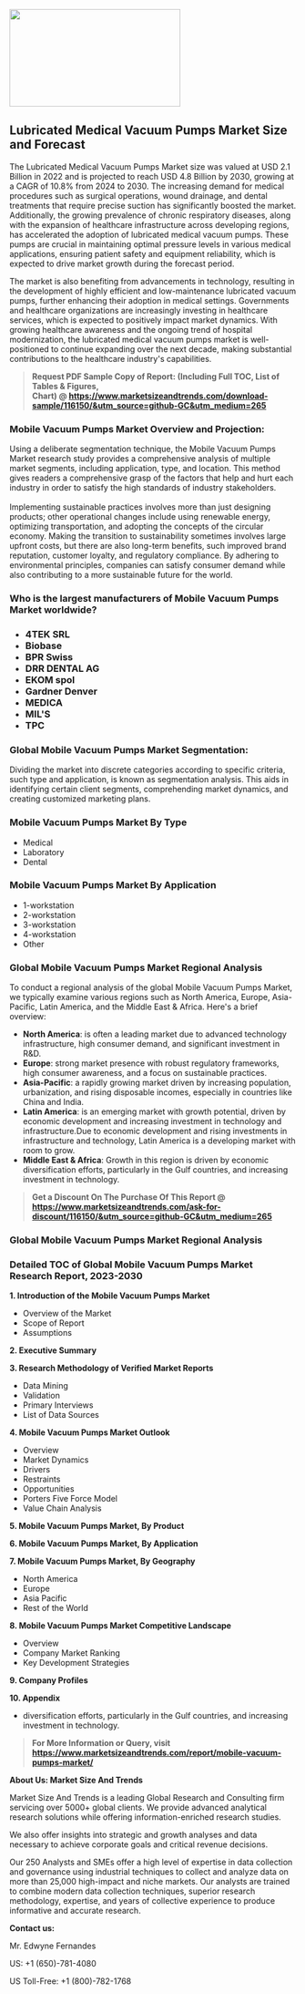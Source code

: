 <p><img class="alignnone size-medium wp-image-20088" src="https://ffe5etoiles.com/wp-content/uploads/2024/12/MST1-300x171.png" alt="" width="300" height="171" /></p><h2>Lubricated Medical Vacuum Pumps Market Size and Forecast</h2><p>The Lubricated Medical Vacuum Pumps Market size was valued at USD 2.1 Billion in 2022 and is projected to reach USD 4.8 Billion by 2030, growing at a CAGR of 10.8% from 2024 to 2030. The increasing demand for medical procedures such as surgical operations, wound drainage, and dental treatments that require precise suction has significantly boosted the market. Additionally, the growing prevalence of chronic respiratory diseases, along with the expansion of healthcare infrastructure across developing regions, has accelerated the adoption of lubricated medical vacuum pumps. These pumps are crucial in maintaining optimal pressure levels in various medical applications, ensuring patient safety and equipment reliability, which is expected to drive market growth during the forecast period.</p><p>The market is also benefiting from advancements in technology, resulting in the development of highly efficient and low-maintenance lubricated vacuum pumps, further enhancing their adoption in medical settings. Governments and healthcare organizations are increasingly investing in healthcare services, which is expected to positively impact market dynamics. With growing healthcare awareness and the ongoing trend of hospital modernization, the lubricated medical vacuum pumps market is well-positioned to continue expanding over the next decade, making substantial contributions to the healthcare industry's capabilities.</p></p><blockquote id="" class=""><strong>Request PDF Sample Copy of Report: (Including Full TOC, List of Tables &amp; Figures, Chart)&nbsp;@&nbsp;<strong><a href="https://www.marketsizeandtrends.com/download-sample/116150/&utm_source=github-GC&utm_medium=265" target="_blank">https://www.marketsizeandtrends.com/download-sample/116150/&utm_source=github-GC&utm_medium=265</a></strong></strong></blockquote><h3 id="" class="">Mobile Vacuum Pumps Market&nbsp;Overview and Projection:</h3><p id="" class="">Using a deliberate segmentation technique, the Mobile Vacuum Pumps Market research study provides a comprehensive analysis of multiple market segments, including application, type, and location. This method gives readers a comprehensive grasp of the factors that help and hurt each industry in order to satisfy the high standards of industry stakeholders. <br /> <br />Implementing sustainable practices involves more than just designing products; other operational changes include using renewable energy, optimizing transportation, and adopting the concepts of the circular economy. Making the transition to sustainability sometimes involves large upfront costs, but there are also long-term benefits, such improved brand reputation, customer loyalty, and regulatory compliance. By adhering to environmental principles, companies can satisfy consumer demand while also contributing to a more sustainable future for the world.</p><h3 id="" class="">Who is the largest manufacturers of&nbsp;Mobile Vacuum Pumps Market worldwide?</h3><h3 class=""><p><ul><li>4TEK SRL </li><li> Biobase </li><li> BPR Swiss </li><li> DRR DENTAL AG </li><li> EKOM spol </li><li> Gardner Denver </li><li> MEDICA </li><li> MIL'S </li><li> TPC</li></ul></p></h3><h3 id="" class="">Global&nbsp;Mobile Vacuum Pumps Market Segmentation:</h3><p id="" class="">Dividing the market into discrete categories according to specific criteria, such type and application, is known as segmentation analysis. This aids in identifying certain client segments, comprehending market dynamics, and creating customized marketing plans.</p><h3 id="" class="">Mobile Vacuum Pumps Market&nbsp;By Type</h3><p><p><ul><li>Medical</li><li> Laboratory</li><li> Dental</p></li></ul></p></p><h3 id="" class="">Mobile Vacuum Pumps Market&nbsp;By Application</h3><p class=""><p><ul><li>1-workstation</li><li> 2-workstation</li><li> 3-workstation</li><li> 4-workstation</li><li> Other</li></ul></p></p><h3 id="" class="">Global Mobile Vacuum Pumps Market Regional Analysis</h3><p id="" class="">To conduct a regional analysis of the global Mobile Vacuum Pumps Market, we typically examine various regions such as North America, Europe, Asia-Pacific, Latin America, and the Middle East &amp; Africa. Here's a brief overview:</p><ul><li><strong>North America</strong>: is often a leading market due to advanced technology infrastructure, high consumer demand, and significant investment in R&amp;D.</li><li><strong>Europe</strong>: strong market presence with robust regulatory frameworks, high consumer awareness, and a focus on sustainable practices.</li><li><strong>Asia-Pacific</strong>: a rapidly growing market driven by increasing population, urbanization, and rising disposable incomes, especially in countries like China and India.</li><li><strong>Latin America</strong>: is an emerging market with growth potential, driven by economic development and increasing investment in technology and infrastructure.Due to economic development and rising investments in infrastructure and technology, Latin America is a developing market with room to grow.</li><li><strong>Middle East &amp; Africa</strong>: Growth in this region is driven by economic diversification efforts, particularly in the Gulf countries, and increasing investment in technology.</li></ul><blockquote id="" class=""><strong>Get a Discount On The Purchase Of This Report @ <strong><a href="https://www.marketsizeandtrends.com/ask-for-discount/116150/&utm_source=github-GC&utm_medium=265" target="_blank">https://www.marketsizeandtrends.com/ask-for-discount/116150/&utm_source=github-GC&utm_medium=265</a></strong></strong></blockquote><h3 id="" class="">Global Mobile Vacuum Pumps Market Regional Analysis</h3><h3 id="" class="">Detailed TOC of Global Mobile Vacuum Pumps Market Research Report, 2023-2030</h3><p id="" class=""><strong>1. Introduction of the Mobile Vacuum Pumps Market</strong></p><ul><li>Overview of the Market</li><li>Scope of Report</li><li>Assumptions</li></ul><p id="" class=""><strong>2. Executive Summary</strong></p><p id="" class=""><strong>3. Research Methodology of Verified Market Reports</strong></p><ul><li>Data Mining</li><li>Validation</li><li>Primary Interviews</li><li>List of Data Sources</li></ul><p id="" class=""><strong>4. Mobile Vacuum Pumps Market Outlook</strong></p><ul><li>Overview</li><li>Market Dynamics</li><li>Drivers</li><li>Restraints</li><li>Opportunities</li><li>Porters Five Force Model</li><li>Value Chain Analysis</li></ul><p id="" class=""><strong>5. Mobile Vacuum Pumps Market, By Product</strong></p><p id="" class=""><strong>6. Mobile Vacuum Pumps Market, By Application</strong></p><p id="" class=""><strong>7. Mobile Vacuum Pumps Market, By Geography</strong></p><ul><li>North America</li><li>Europe</li><li>Asia Pacific</li><li>Rest of the World</li></ul><p id="" class=""><strong>8. Mobile Vacuum Pumps Market Competitive Landscape</strong></p><ul><li>Overview</li><li>Company Market Ranking</li><li>Key Development Strategies</li></ul><p id="" class=""><strong>9. Company Profiles</strong></p><p id="" class=""><strong>10. Appendix</strong></p><ul><li>diversification efforts, particularly in the Gulf countries, and increasing investment in technology.</li></ul><blockquote id="" class=""><strong>For More Information or Query, visit <strong><strong><a href="https://www.marketsizeandtrends.com/report/mobile-vacuum-pumps-market/" target="_blank">https://www.marketsizeandtrends.com/report/mobile-vacuum-pumps-market/</a></strong></strong></strong></blockquote><p id="" class=""><strong>About Us: Market Size And Trends</strong></p><p id="" class="">Market Size And Trends is a leading Global Research and Consulting firm servicing over 5000+ global clients. We provide advanced analytical research solutions while offering information-enriched research studies.</p><p id="" class="">We also offer insights into strategic and growth analyses and data necessary to achieve corporate goals and critical revenue decisions.</p><p id="" class="">Our 250 Analysts and SMEs offer a high level of expertise in data collection and governance using industrial techniques to collect and analyze data on more than 25,000 high-impact and niche markets. Our analysts are trained to combine modern data collection techniques, superior research methodology, expertise, and years of collective experience to produce informative and accurate research.</p><p id="" class=""><strong>Contact us:</strong></p><p id="" class="">Mr. Edwyne Fernandes</p><p id="" class="">US: +1 (650)-781-4080</p><p id="" class="">US Toll-Free: +1 (800)-782-1768</p>
